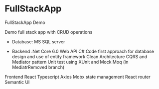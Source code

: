 # FullStackApp
FullStackApp Demo

Demo full stack app with CRUD operations 

* Database: MS SQL server

* Backend .Net Core 6.0 Web API
C#
Code first approach for database design and use of entity framework
Clean Architecture
CQRS and Mediator pattern
Unit test using XUnit and Mock Moq (in MediatrRemoved branch)

Frontend React
Typescript
Axios
Mobx state management
React router
Semantic UI
